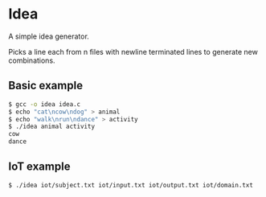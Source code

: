# Idea
A simple idea generator.

Picks a line each from n files with newline terminated lines to generate new combinations.

## Basic example
```bash
$ gcc -o idea idea.c
$ echo "cat\ncow\ndog" > animal
$ echo "walk\nrun\ndance" > activity
$ ./idea animal activity
cow
dance
```

## IoT example
```bash
$ ./idea iot/subject.txt iot/input.txt iot/output.txt iot/domain.txt
```

